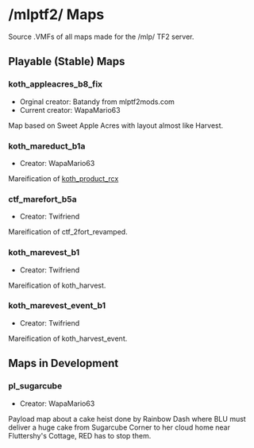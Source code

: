 # /mlptf2/ Maps
Source .VMFs of all maps made for the /mlp/ TF2 server.

## Playable (Stable) Maps

### koth_appleacres_b8_fix
* Orginal creator: Batandy from mlptf2mods.com
* Current creator: WapaMario63

Map based on Sweet Apple Acres with layout almost like Harvest.

### koth_mareduct_b1a
* Creator: WapaMario63

Mareification of [koth_product_rcx](https://github.com/maxdup/koth_product)

### ctf_marefort_b5a
* Creator: Twifriend

Mareification of ctf_2fort_revamped.

### koth_marevest_b1
* Creator: Twifriend

Mareification of koth_harvest.

### koth_marevest_event_b1
* Creator: Twifriend

Mareification of koth_harvest_event.

## Maps in Development

### pl_sugarcube
* Creator: WapaMario63

Payload map about a cake heist done by Rainbow Dash where BLU must deliver a huge cake from Sugarcube Corner to her cloud home near Fluttershy's Cottage, RED has to stop them.
